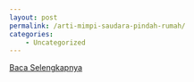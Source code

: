 ```yaml
---
layout: post
permalink: /arti-mimpi-saudara-pindah-rumah/
categories:
    - Uncategorized
---
```


[Baca Selengkapnya](/08)